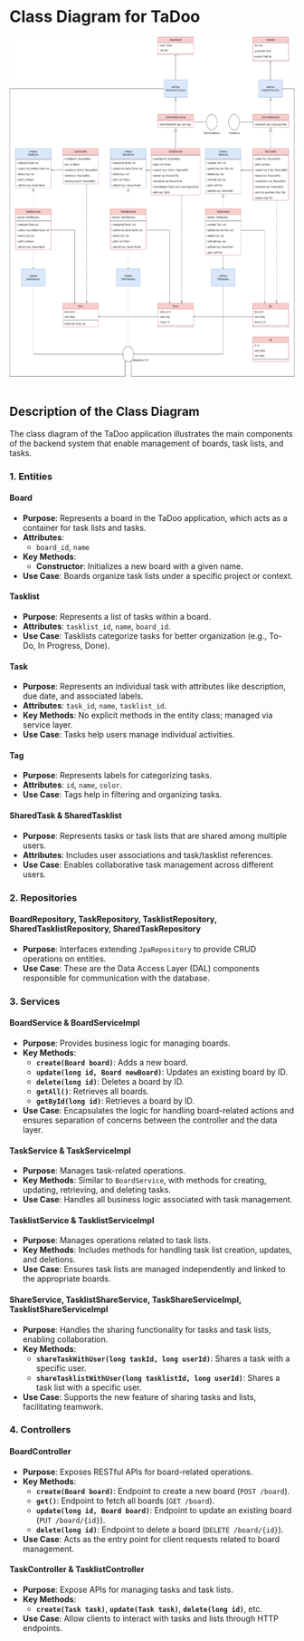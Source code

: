 
# Class Diagram for TaDoo

<div align="center">
  <img src="public/ClassDiagram.png" alt="Class Diagram" , height="600">
</div>

<br/>

## Description of the Class Diagram

The class diagram of the TaDoo application illustrates the main components of the backend system that enable management of boards, task lists, and tasks.

### 1. Entities

#### **Board**
- **Purpose**: Represents a board in the TaDoo application, which acts as a container for task lists and tasks.
- **Attributes**:
    - `board_id`, `name`
- **Key Methods**:
    - **Constructor**: Initializes a new board with a given name.
- **Use Case**: Boards organize task lists under a specific project or context.

#### **Tasklist**
- **Purpose**: Represents a list of tasks within a board.
- **Attributes**: `tasklist_id`, `name`, `board_id`.
- **Use Case**: Tasklists categorize tasks for better organization (e.g., To-Do, In Progress, Done).

#### **Task**
- **Purpose**: Represents an individual task with attributes like description, due date, and associated labels.
- **Attributes**: `task_id`, `name`, `tasklist_id`.
- **Key Methods**: No explicit methods in the entity class; managed via service layer.
- **Use Case**: Tasks help users manage individual activities.

#### **Tag**
- **Purpose**: Represents labels for categorizing tasks.
- **Attributes**: `id`, `name`,  `color`.
- **Use Case**: Tags help in filtering and organizing tasks.

#### **SharedTask & SharedTasklist**
- **Purpose**: Represents tasks or task lists that are shared among multiple users.
- **Attributes**: Includes user associations and task/tasklist references.
- **Use Case**: Enables collaborative task management across different users.

### 2. Repositories

#### **BoardRepository, TaskRepository, TasklistRepository, SharedTasklistRepository, SharedTaskRepository**
- **Purpose**: Interfaces extending `JpaRepository` to provide CRUD operations on entities.
- **Use Case**: These are the Data Access Layer (DAL) components responsible for communication with the database.

### 3. Services

#### **BoardService & BoardServiceImpl**
- **Purpose**: Provides business logic for managing boards.
- **Key Methods**:
    - **`create(Board board)`**: Adds a new board.
    - **`update(long id, Board newBoard)`**: Updates an existing board by ID.
    - **`delete(long id)`**: Deletes a board by ID.
    - **`getAll()`**: Retrieves all boards.
    - **`getById(long id)`**: Retrieves a board by ID.
- **Use Case**: Encapsulates the logic for handling board-related actions and ensures separation of concerns between the controller and the data layer.

#### **TaskService & TaskServiceImpl**
- **Purpose**: Manages task-related operations.
- **Key Methods**: Similar to `BoardService`, with methods for creating, updating, retrieving, and deleting tasks.
- **Use Case**: Handles all business logic associated with task management.

#### **TasklistService & TasklistServiceImpl**
- **Purpose**: Manages operations related to task lists.
- **Key Methods**: Includes methods for handling task list creation, updates, and deletions.
- **Use Case**: Ensures task lists are managed independently and linked to the appropriate boards.

#### **ShareService, TasklistShareService, TaskShareServiceImpl, TasklistShareServiceImpl**
- **Purpose**: Handles the sharing functionality for tasks and task lists, enabling collaboration.
- **Key Methods**:
    - **`shareTaskWithUser(long taskId, long userId)`**: Shares a task with a specific user.
    - **`shareTasklistWithUser(long tasklistId, long userId)`**: Shares a task list with a specific user.
- **Use Case**: Supports the new feature of sharing tasks and lists, facilitating teamwork.

### 4. Controllers

#### **BoardController**
- **Purpose**: Exposes RESTful APIs for board-related operations.
- **Key Methods**:
    - **`create(Board board)`**: Endpoint to create a new board (`POST /board`).
    - **`get()`**: Endpoint to fetch all boards (`GET /board`).
    - **`update(long id, Board board)`**: Endpoint to update an existing board (`PUT /board/{id}`).
    - **`delete(long id)`**: Endpoint to delete a board (`DELETE /board/{id}`).
- **Use Case**: Acts as the entry point for client requests related to board management.

#### **TaskController & TasklistController**
- **Purpose**: Expose APIs for managing tasks and task lists.
- **Key Methods**:
    - **`create(Task task)`**, **`update(Task task)`**, **`delete(long id)`**, etc.
- **Use Case**: Allow clients to interact with tasks and lists through HTTP endpoints.

